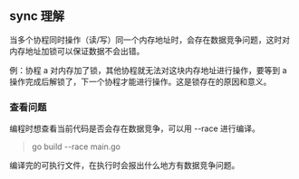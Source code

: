 ## sync 理解

当多个协程同时操作（读/写）同一个内存地址时，会存在数据竞争问题，这时对内存地址加锁可以保证数据不会出错。

例：协程 a 对内存加了锁，其他协程就无法对这块内存地址进行操作，要等到 a 操作完成后解锁了，下一个协程才能进行操作。这是锁存在的原因和意义。

### 查看问题

编程时想查看当前代码是否会存在数据竞争，可以用 --race 进行编译。
> go build --race main.go

编译完的可执行文件，在执行时会报出什么地方有数据竞争问题。